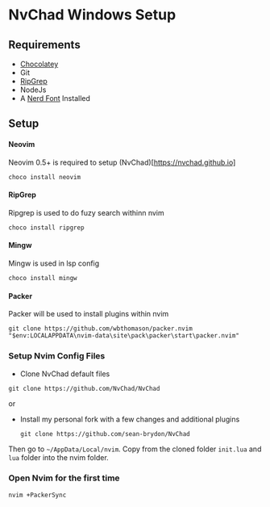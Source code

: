 # NvChad Windows Setup

## Requirements 
* [Chocolatey](https://chocolatey.org/install)
* Git
* [RipGrep](https://github.com/BurntSushi/ripgrep)
* NodeJs
* A [Nerd Font](https://www.nerdfonts.com/) Installed

## Setup

#### Neovim
Neovim 0.5+ is required to setup (NvChad)[https://nvchad.github.io] 

    choco install neovim

#### RipGrep
Ripgrep is used to do fuzy search withinn nvim
    
    choco install ripgrep

#### Mingw
Mingw is used in lsp config
```
choco install mingw
```

#### Packer
Packer will be used to install plugins within nvim
```
git clone https://github.com/wbthomason/packer.nvim "$env:LOCALAPPDATA\nvim-data\site\pack\packer\start\packer.nvim"
```

###  Setup Nvim Config Files
* Clone NvChad default files 
```
git clone https://github.com/NvChad/NvChad
```

or 

* Install my personal fork with a few changes and additional plugins

      git clone https://github.com/sean-brydon/NvChad


Then go to `~/AppData/Local/nvim`. Copy from the cloned folder  `init.lua` and `lua` folder into the nvim folder.

### Open Nvim for the first time

    nvim +PackerSync
      

